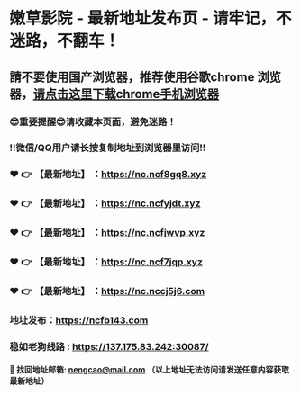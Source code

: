 # 嫩草影院 - 最新地址发布页 - 请牢记，不迷路，不翻车！

## 請不要使用国产浏览器，推荐使用谷歌chrome 浏览器，<a href = "https://www.google.cn/chrome/">请点击这里下载chrome手机浏览器</a>

### :sunglasses:重要提醒:sunglasses:请收藏本页面，避免迷路！
### ‼️微信/QQ用户请长按复制地址到浏览器里访问‼️

### :heart: :point_right: 【最新地址】 ：https://nc.ncf8gq8.xyz
### :heart: :point_right: 【最新地址】 ：https://nc.ncfyjdt.xyz
### :heart: :point_right: 【最新地址】 ：https://nc.ncfjwvp.xyz
### :heart: :point_right: 【最新地址】 ：https://nc.ncf7jqp.xyz
### :heart: :point_right: 【最新地址】 ：https://nc.nccj5j6.com

### 地址发布：https://ncfb143.com
### 稳如老狗线路 : https://137.175.83.242:30087/

#### :e-mail: __找回地址邮箱: nengcao@mail.com （以上地址无法访问请发送任意内容获取最新地址）__
